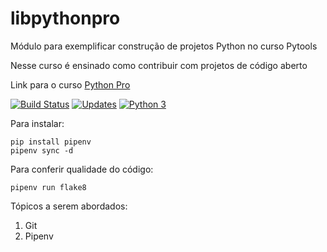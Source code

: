 # libpythonpro
Módulo para exemplificar construção de projetos Python no curso Pytools

Nesse curso é ensinado como contribuir com projetos de código aberto

Link para o curso [Python Pro](https://www.python.pro.br/)

[![Build Status](https://travis-ci.com/BarthJr/libpythonpro.svg?token=BWopAHdmwdFzLqXw7iyM&branch=master)](https://travis-ci.com/BarthJr/libpythonpro)
[![Updates](https://pyup.io/repos/github/BarthJr/libpythonpro/shield.svg)](https://pyup.io/repos/github/BarthJr/libpythonpro/)
[![Python 3](https://pyup.io/repos/github/BarthJr/libpythonpro/python-3-shield.svg)](https://pyup.io/repos/github/BarthJr/libpythonpro/)

Para instalar:
```
pip install pipenv
pipenv sync -d
```

Para conferir qualidade do código:
```
pipenv run flake8
```

Tópicos a serem abordados:
1. Git
2. Pipenv
